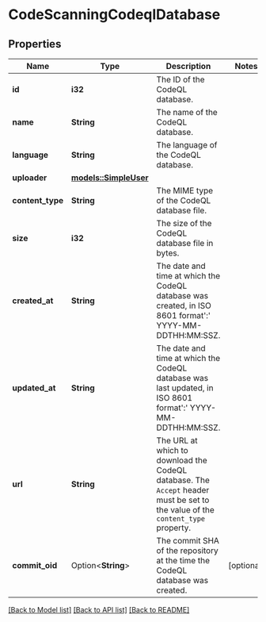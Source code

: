 # CodeScanningCodeqlDatabase

## Properties

Name | Type | Description | Notes
------------ | ------------- | ------------- | -------------
**id** | **i32** | The ID of the CodeQL database. | 
**name** | **String** | The name of the CodeQL database. | 
**language** | **String** | The language of the CodeQL database. | 
**uploader** | [**models::SimpleUser**](simple-user.md) |  | 
**content_type** | **String** | The MIME type of the CodeQL database file. | 
**size** | **i32** | The size of the CodeQL database file in bytes. | 
**created_at** | **String** | The date and time at which the CodeQL database was created, in ISO 8601 format':' YYYY-MM-DDTHH:MM:SSZ. | 
**updated_at** | **String** | The date and time at which the CodeQL database was last updated, in ISO 8601 format':' YYYY-MM-DDTHH:MM:SSZ. | 
**url** | **String** | The URL at which to download the CodeQL database. The `Accept` header must be set to the value of the `content_type` property. | 
**commit_oid** | Option<**String**> | The commit SHA of the repository at the time the CodeQL database was created. | [optional]

[[Back to Model list]](../README.md#documentation-for-models) [[Back to API list]](../README.md#documentation-for-api-endpoints) [[Back to README]](../README.md)


